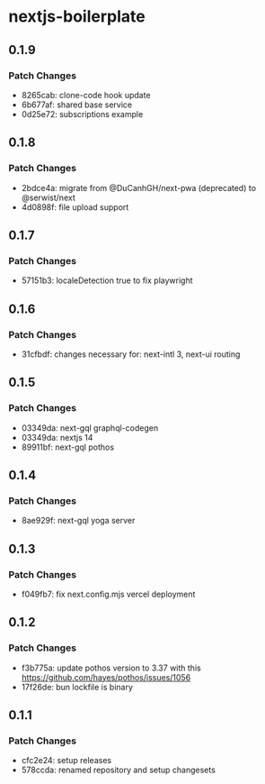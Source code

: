 # nextjs-boilerplate

## 0.1.9

### Patch Changes

- 8265cab: clone-code hook update
- 6b677af: shared base service
- 0d25e72: subscriptions example

## 0.1.8

### Patch Changes

- 2bdce4a: migrate from @DuCanhGH/next-pwa (deprecated) to @serwist/next
- 4d0898f: file upload support

## 0.1.7

### Patch Changes

- 57151b3: localeDetection true to fix playwright

## 0.1.6

### Patch Changes

- 31cfbdf: changes necessary for: next-intl 3, next-ui routing

## 0.1.5

### Patch Changes

- 03349da: next-gql graphql-codegen
- 03349da: nextjs 14
- 89911bf: next-gql pothos

## 0.1.4

### Patch Changes

- 8ae929f: next-gql yoga server

## 0.1.3

### Patch Changes

- f049fb7: fix next.config.mjs vercel deployment

## 0.1.2

### Patch Changes

- f3b775a: update pothos version to 3.37 with this https://github.com/hayes/pothos/issues/1056
- 17f26de: bun lockfile is binary

## 0.1.1

### Patch Changes

- cfc2e24: setup releases
- 578ccda: renamed repository and setup changesets
